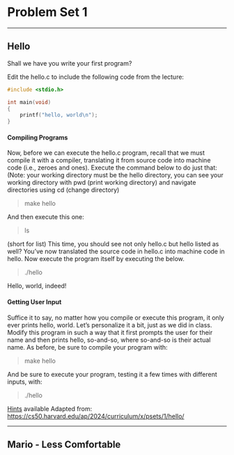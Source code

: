 # Problem Set 1
***
## Hello
Shall we have you write your first program?

Edit the hello.c to include the following code from the lecture:

```C
#include <stdio.h>

int main(void)
{
    printf("hello, world\n");
}
```

#### Compiling Programs

Now, before we can execute the hello.c program, recall that we must compile it with a compiler, translating it from source code into machine code (i.e., zeroes and ones). Execute the command below to do just that:
(Note: your working directory must be the hello directory, you can see your working directory with pwd (print working directory) and navigate directories using cd (change directory)

> make hello

And then execute this one:

> ls

(short for list)
This time, you should see not only hello.c but hello listed as well? You’ve now translated the source code in hello.c into machine code in hello.
Now execute the program itself by executing the below.

> ./hello

Hello, world, indeed!

#### Getting User Input
Suffice it to say, no matter how you compile or execute this program, it only ever prints hello, world. Let’s personalize it a bit, just as we did in class.
Modify this program in such a way that it first prompts the user for their name and then prints hello, so-and-so, where so-and-so is their actual name.
As before, be sure to compile your program with:

> make hello

And be sure to execute your program, testing it a few times with different inputs, with:

> ./hello

[Hints](https://cs50.harvard.edu/ap/2024/curriculum/x/psets/1/hello/#hints) available
Adapted from: https://cs50.harvard.edu/ap/2024/curriculum/x/psets/1/hello/
***
## Mario - Less Comfortable


